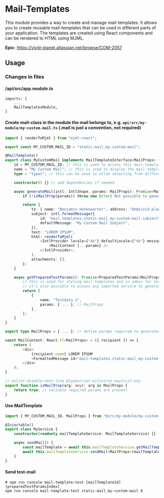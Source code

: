 # Mail-Templates

This module provides a way to create and manage mail-templates. It allows you to create reusable mail-templates that can be used in different parts of your application. The templates are created using React components and can be rendered to HTML using MJML.

**Epic:** https://vivid-planet.atlassian.net/browse/COM-2057

## Usage

### Changes in files

#### /api/src/app.module.ts

    imports: [
        ...
        MailTemplatesModule,
    ]

#### Create mail-class in the module the mail belongs to, e.g. `api/src/my-module/my-custom.mail.ts` (.mail is just a convention, not required)

```typescript
import { renderToMjml } from "mjml-react";

export const MY_CUSTOM_MAIL_ID = "static-mail_my-custom-mail";

@MailTemplate()
export class MyCustomMail implements MailTemplateInterface<MailProps> {
    id = MY_CUSTOM_MAIL_ID; // this is used to access this mail-template in code.
    name = "My Custom Mail"; // this is used to display the mail-template in the UI.
    type = "type1"; // this can be used to allow selecting from different templates for same params.

    constructor() {} // add dependencies if needed

    async generateMail(intl: IntlShape, params: MailProps): Promise<MailOptions> {
        if (!isMailProp(params)) throw new Error(`Not possible to generate mail for given params.`); // is recommended because typescript can be mislead if wrong type for generic is used when calling mailTemplate.generateMail<T>(...).

        return {
            to: { name: "Benjamin Hohenwarter", address: "bh@vivid-planet.com" },
            subject: intl.formatMessage({
                id: "mail-templates.static-mail_my-custom-mail.subject",
                defaultMessage: "My Custom Mail Subject",
            }),
            text: "LOREM IPSUM",
            html: renderToMjml(
                <IntlProvider locale={"de"} defaultLocale={"de"} messages={intl.messages}>
                    <MailContent {...params} />
                </IntlProvider>,
            ),
            attachments: [],
        };
    }

    async getPreparedTestParams(): Promise<PreparedTestParams<MailProps>[]> {
        // this is used for styling mail-templates and in admin for testing.
        // it's also possible to access any imported service to generate test-data.
        return [
            {
                name: "Testdata 1",
                params: { ... }, // MailProps
            },
        ];
    }
}

export type MailProps = { ... }; // define params required to generate/render the mail

const MailContent: React.FC<MailProps> = ({ recipient }) => {
    return (
        <div>
            {recipient.name} LOREM IPSUM
            <FormattedMessage id="mail-templates.static-mail_my-custom-mail.introHeadline" defaultMessage="Intro Headline" />
        </div>
    );
}

// eslint-disable-next-line @typescript-eslint/no-explicit-any
export function isMailProp(arg: any): arg is MailProps {
    return true; // validate required params are present
}
```

#### Use MailTemplate

```typescript
import { MY_CUSTOM_MAIL_ID, MailProps } from "@src/my-module/my-custom-mail/my-custom.mail.ts";

@Injectable()
export class MyService {
    constructor(readonly mailTemplateService: MailTemplateService) {}

    async sendMail() {
        const mailTemplate = await this.mailTemplateService.getMailTemplate<MailProps>(MY_CUSTOM_MAIL_ID);
        await this.mailTemplateService.sendMail<MailProps>(mailTemplate, { ... }); // MailProps
    }
}
```

#### Send test-mail

```shell
# npm run console mail-template:test [mailTemplateId] [preparedTestParamsIndex]
npm run console mail-template:test static-mail_my-custom-mail 0
```
